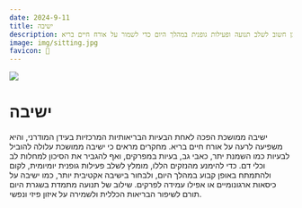 ```yaml
---
date: 2024-9-11
title: ישיבה
description: ישיבה ממושכת מזיקה לבריאות, ולכן חשוב לשלב תנועה ופעילות גופנית במהלך היום כדי לשמור על אורח חיים בריא.
image: img/sitting.jpg
favicon: 💺
---
```


![](img/sitting.jpg)

# ישיבה


ישיבה ממושכת הפכה לאחת הבעיות הבריאותיות המרכזיות בעידן המודרני, והיא משפיעה לרעה על אורח חיים בריא. מחקרים מראים כי ישיבה ממושכת עלולה להוביל לבעיות כמו השמנת יתר, כאבי גב, בעיות במפרקים, ואף להגביר את הסיכון למחלות לב וכלי דם. כדי להימנע מהנזקים הללו, מומלץ לשלב פעילות גופנית יומיומית, לקום ולהתמתח באופן קבוע במהלך היום, ולבחור בישיבה אקטיבית יותר, כמו ישיבה על כיסאות ארגונומיים או אפילו עמידה לפרקים. שילוב של תנועה מתמדת בשגרת היום תורם לשיפור הבריאות הכללית ולשמירה על איזון פיזי ונפשי.
